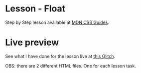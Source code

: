 # Lesson - Float

Step by Step lesson available at [MDN CSS Guides](https://developer.mozilla.org/en-US/docs/Learn/CSS/CSS_layout/Floats).

# Live preview

See what I have done for the lesson live at [this Glitch](https://titanium-slender-swim.glitch.me/CSS/Lesson%20-%20Float/).

OBS: there are 2 different HTML files. One for each lesson task.
